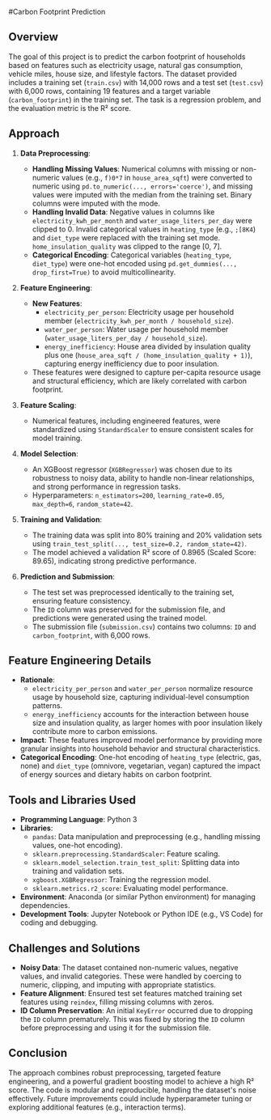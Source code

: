 #Carbon Footprint Prediction

## Overview
The goal of this project is to predict the carbon footprint of households based on features such as electricity usage, natural gas consumption, vehicle miles, house size, and lifestyle factors. The dataset provided includes a training set (`train.csv`) with 14,000 rows and a test set (`test.csv`) with 6,000 rows, containing 19 features and a target variable (`carbon_footprint`) in the training set. The task is a regression problem, and the evaluation metric is the R² score.

## Approach
1. **Data Preprocessing**:
   - **Handling Missing Values**: Numerical columns with missing or non-numeric values (e.g., `f)0*7` in `house_area_sqft`) were converted to numeric using `pd.to_numeric(..., errors='coerce')`, and missing values were imputed with the median from the training set. Binary columns were imputed with the mode.
   - **Handling Invalid Data**: Negative values in columns like `electricity_kwh_per_month` and `water_usage_liters_per_day` were clipped to 0. Invalid categorical values in `heating_type` (e.g., `;[8K4`) and `diet_type` were replaced with the training set mode. `home_insulation_quality` was clipped to the range [0, 7].
   - **Categorical Encoding**: Categorical variables (`heating_type`, `diet_type`) were one-hot encoded using `pd.get_dummies(..., drop_first=True)` to avoid multicollinearity.

2. **Feature Engineering**:
   - **New Features**:
     - `electricity_per_person`: Electricity usage per household member (`electricity_kwh_per_month / household_size`).
     - `water_per_person`: Water usage per household member (`water_usage_liters_per_day / household_size`).
     - `energy_inefficiency`: House area divided by insulation quality plus one (`house_area_sqft / (home_insulation_quality + 1)`), capturing energy inefficiency due to poor insulation.
   - These features were designed to capture per-capita resource usage and structural efficiency, which are likely correlated with carbon footprint.

3. **Feature Scaling**:
   - Numerical features, including engineered features, were standardized using `StandardScaler` to ensure consistent scales for model training.

4. **Model Selection**:
   - An XGBoost regressor (`XGBRegressor`) was chosen due to its robustness to noisy data, ability to handle non-linear relationships, and strong performance in regression tasks.
   - Hyperparameters: `n_estimators=200`, `learning_rate=0.05`, `max_depth=6`, `random_state=42`.

5. **Training and Validation**:
   - The training data was split into 80% training and 20% validation sets using `train_test_split(..., test_size=0.2, random_state=42)`.
   - The model achieved a validation R² score of 0.8965 (Scaled Score: 89.65), indicating strong predictive performance.

6. **Prediction and Submission**:
   - The test set was preprocessed identically to the training set, ensuring feature consistency.
   - The `ID` column was preserved for the submission file, and predictions were generated using the trained model.
   - The submission file (`submission.csv`) contains two columns: `ID` and `carbon_footprint`, with 6,000 rows.

## Feature Engineering Details
- **Rationale**:
  - `electricity_per_person` and `water_per_person` normalize resource usage by household size, capturing individual-level consumption patterns.
  - `energy_inefficiency` accounts for the interaction between house size and insulation quality, as larger homes with poor insulation likely contribute more to carbon emissions.
- **Impact**: These features improved model performance by providing more granular insights into household behavior and structural characteristics.
- **Categorical Encoding**: One-hot encoding of `heating_type` (electric, gas, none) and `diet_type` (omnivore, vegetarian, vegan) captured the impact of energy sources and dietary habits on carbon footprint.

## Tools and Libraries Used
- **Programming Language**: Python 3
- **Libraries**:
  - `pandas`: Data manipulation and preprocessing (e.g., handling missing values, one-hot encoding).
  - `sklearn.preprocessing.StandardScaler`: Feature scaling.
  - `sklearn.model_selection.train_test_split`: Splitting data into training and validation sets.
  - `xgboost.XGBRegressor`: Training the regression model.
  - `sklearn.metrics.r2_score`: Evaluating model performance.
- **Environment**: Anaconda (or similar Python environment) for managing dependencies.
- **Development Tools**: Jupyter Notebook or Python IDE (e.g., VS Code) for coding and debugging.

## Challenges and Solutions
- **Noisy Data**: The dataset contained non-numeric values, negative values, and invalid categories. These were handled by coercing to numeric, clipping, and imputing with appropriate statistics.
- **Feature Alignment**: Ensured test set features matched training set features using `reindex`, filling missing columns with zeros.
- **ID Column Preservation**: An initial `KeyError` occurred due to dropping the `ID` column prematurely. This was fixed by storing the `ID` column before preprocessing and using it for the submission file.

## Conclusion
The approach combines robust preprocessing, targeted feature engineering, and a powerful gradient boosting model to achieve a high R² score. The code is modular and reproducible, handling the dataset's noise effectively. Future improvements could include hyperparameter tuning or exploring additional features (e.g., interaction terms).
